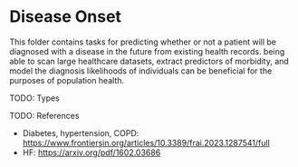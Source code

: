 # Disease Onset

This folder contains tasks for predicting whether or not a patient will be diagnosed with a disease in the
future from existing health records. being able to scan large healthcare datasets, extract predictors of 
morbidity, and model the diagnosis likelihoods of individuals can be beneficial for the purposes of population
health.

TODO: Types

TODO: References
- Diabetes, hypertension, COPD: https://www.frontiersin.org/articles/10.3389/frai.2023.1287541/full
- HF: https://arxiv.org/pdf/1602.03686
